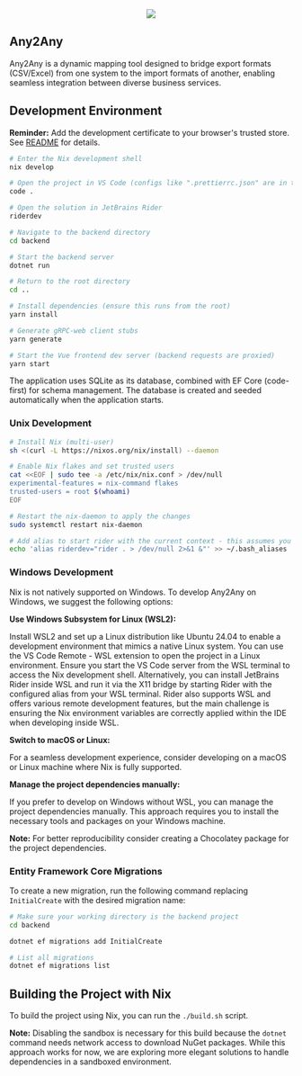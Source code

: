 <div align="center" style="display: flex; justify-content: center; align-items: center;">
  <a href="https://github.com/seventymx/any2any/blob/main/LICENSE"><img src="https://img.shields.io/github/license/seventymx/any2any?style=for-the-badge&color=important"></a>
</div>

## Any2Any

Any2Any is a dynamic mapping tool designed to bridge export formats (CSV/Excel) from one system to the import formats of another, enabling seamless integration between diverse business services.

## Development Environment

**Reminder:** Add the development certificate to your browser's trusted store. See [README](cert/README.md) for details.

```sh
# Enter the Nix development shell
nix develop

# Open the project in VS Code (configs like ".prettierrc.json" are in the root)
code .

# Open the solution in JetBrains Rider
riderdev

# Navigate to the backend directory
cd backend

# Start the backend server
dotnet run

# Return to the root directory
cd ..

# Install dependencies (ensure this runs from the root)
yarn install

# Generate gRPC-web client stubs
yarn generate

# Start the Vue frontend dev server (backend requests are proxied)
yarn start

```

The application uses SQLite as its database, combined with EF Core (code-first) for schema management. The database is created and seeded automatically when the application starts.

### Unix Development

```sh
# Install Nix (multi-user)
sh <(curl -L https://nixos.org/nix/install) --daemon

# Enable Nix flakes and set trusted users
cat <<EOF | sudo tee -a /etc/nix/nix.conf > /dev/null
experimental-features = nix-command flakes
trusted-users = root $(whoami)
EOF

# Restart the nix-daemon to apply the changes
sudo systemctl restart nix-daemon

# Add alias to start rider with the current context - this assumes you have JetBrains Rider installed and you use the Bash shell
echo 'alias riderdev="rider . > /dev/null 2>&1 &"' >> ~/.bash_aliases
```

### Windows Development

Nix is not natively supported on Windows. To develop Any2Any on Windows, we suggest the following options:

**Use Windows Subsystem for Linux (WSL2):**

Install WSL2 and set up a Linux distribution like Ubuntu 24.04 to enable a development environment that mimics a native Linux system.
You can use the VS Code Remote - WSL extension to open the project in a Linux environment.
Ensure you start the VS Code server from the WSL terminal to access the Nix development shell.
Alternatively, you can install JetBrains Rider inside WSL and run it via the X11 bridge by starting Rider with the configured alias from your WSL terminal.
Rider also supports WSL and offers various remote development features, but the main challenge is ensuring the Nix environment variables are correctly applied within the IDE when developing inside WSL.

**Switch to macOS or Linux:**

For a seamless development experience, consider developing on a macOS or Linux machine where Nix is fully supported.

**Manage the project dependencies manually:**

If you prefer to develop on Windows without WSL, you can manage the project dependencies manually. This approach requires you to install the necessary tools and packages on your Windows machine.

**Note:** For better reproducibility consider creating a Chocolatey package for the project dependencies.

### Entity Framework Core Migrations

To create a new migration, run the following command replacing `InitialCreate` with the desired migration name:

```sh
# Make sure your working directory is the backend project
cd backend

dotnet ef migrations add InitialCreate

# List all migrations
dotnet ef migrations list
```

## Building the Project with Nix

To build the project using Nix, you can run the `./build.sh` script.

**Note:** Disabling the sandbox is necessary for this build because the `dotnet` command needs network access to download NuGet packages.
While this approach works for now, we are exploring more elegant solutions to handle dependencies in a sandboxed environment.
